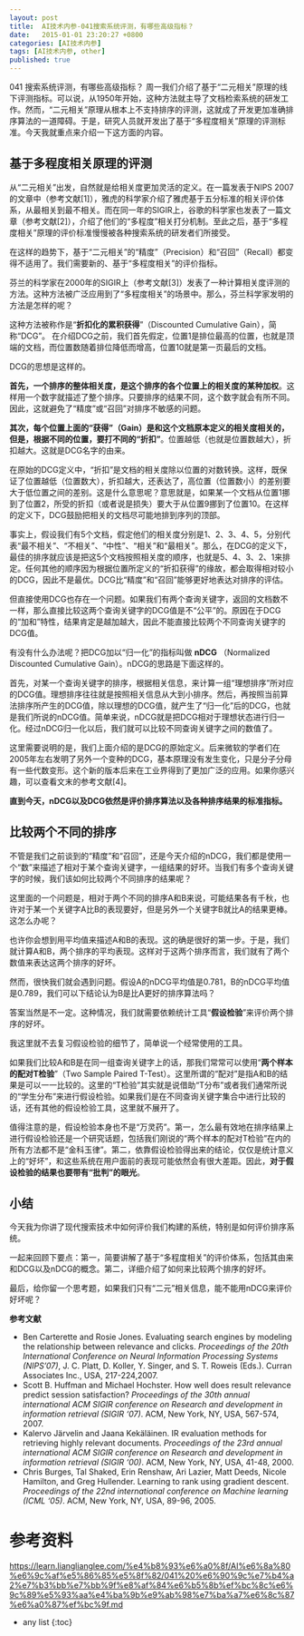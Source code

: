```yaml
---
layout: post
title:  AI技术内参-041搜索系统评测，有哪些高级指标？
date:   2015-01-01 23:20:27 +0800
categories: [AI技术内参]
tags: [AI技术内参, other]
published: true
---
```




041 搜索系统评测，有哪些高级指标？
周一我们介绍了基于“二元相关”原理的线下评测指标。可以说，从1950年开始，这种方法就主导了文档检索系统的研发工作。然而，“二元相关”原理从根本上不支持排序的评测，这就成了开发更加准确排序算法的一道障碍。于是，研究人员就开发出了基于“多程度相关”原理的评测标准。今天我就重点来介绍一下这方面的内容。

## 基于多程度相关原理的评测

从“二元相关”出发，自然就是给相关度更加灵活的定义。在一篇发表于NIPS 2007的文章中（参考文献[1]），雅虎的科学家介绍了雅虎基于五分标准的相关评价体系，从最相关到最不相关。而在同一年的SIGIR上，谷歌的科学家也发表了一篇文章（参考文献[2]），介绍了他们的“多程度”相关打分机制。至此之后，基于“多程度相关”原理的评价标准慢慢被各种搜索系统的研发者们所接受。

在这样的趋势下，基于“二元相关”的“精度”（Precision）和“召回”（Recall）都变得不适用了。我们需要新的、基于“多程度相关”的评价指标。

芬兰的科学家在2000年的SIGIR上（参考文献[3]）发表了一种计算相关度评测的方法。这种方法被广泛应用到了“多程度相关”的场景中。那么，芬兰科学家发明的方法是怎样的呢？

这种方法被称作是“**折扣化的累积获得**”（Discounted Cumulative Gain），简称“DCG”。 在介绍DCG之前，我们首先假定，位置1是排位最高的位置，也就是顶端的文档，而位置数随着排位降低而增高，位置10就是第一页最后的文档。

DCG的思想是这样的。

**首先，一个排序的整体相关度，是这个排序的各个位置上的相关度的某种加权**。这样用一个数字就描述了整个排序。只要排序的结果不同，这个数字就会有所不同。因此，这就避免了“精度”或“召回”对排序不敏感的问题。

**其次，每个位置上面的“获得”（Gain）是和这个文档原本定义的相关度相关的，但是，根据不同的位置，要打不同的“折扣”**。位置越低（也就是位置数越大），折扣越大。这就是DCG名字的由来。

在原始的DCG定义中，“折扣”是文档的相关度除以位置的对数转换。这样，既保证了位置越低（位置数大），折扣越大，还表达了，高位置（位置数小）的差别要大于低位置之间的差别。这是什么意思呢？意思就是，如果某一个文档从位置1挪到了位置2，所受的折扣（或者说是损失）要大于从位置9挪到了位置10。在这样的定义下，DCG鼓励把相关的文档尽可能地排到序列的顶部。

事实上，假设我们有5个文档，假定他们的相关度分别是1、2、3、4、5，分别代表“最不相关”、“不相关”、“中性”、“相关”和“最相关”。那么，在DCG的定义下，最佳的排序就应该是把这5个文档按照相关度的顺序，也就是5、4、3、2、1来排定。任何其他的顺序因为根据位置所定义的“折扣获得”的缘故，都会取得相对较小的DCG，因此不是最优。DCG比“精度”和“召回”能够更好地表达对排序的评估。

但直接使用DCG也存在一个问题。如果我们有两个查询关键字，返回的文档数不一样，那么直接比较这两个查询关键字的DCG值是不“公平”的。原因在于DCG的“加和”特性，结果肯定是越加越大，因此不能直接比较两个不同查询关键字的DCG值。

有没有什么办法呢？把DCG加以“归一化”的指标叫做 **nDCG** （Normalized Discounted Cumulative Gain）。nDCG的思路是下面这样的。

首先，对某一个查询关键字的排序，根据相关信息，来计算一组“理想排序”所对应的DCG值。理想排序往往就是按照相关信息从大到小排序。然后，再按照当前算法排序所产生的DCG值，除以理想的DCG值，就产生了“归一化”后的DCG，也就是我们所说的nDCG值。简单来说，nDCG就是把DCG相对于理想状态进行归一化。经过nDCG归一化以后，我们就可以比较不同查询关键字之间的数值了。

这里需要说明的是，我们上面介绍的是DCG的原始定义。后来微软的学者们在2005年左右发明了另外一个变种的DCG，基本原理没有发生变化，只是分子分母有一些代数变形。这个新的版本后来在工业界得到了更加广泛的应用。如果你感兴趣，可以查看文末的参考文献[4]。

**直到今天，nDCG以及DCG依然是评价排序算法以及各种排序结果的标准指标。**

## 比较两个不同的排序

不管是我们之前谈到的“精度”和“召回”，还是今天介绍的nDCG，我们都是使用一个“数”来描述了相对于某个查询关键字，一组结果的好坏。当我们有多个查询关键字的时候，我们该如何比较两个不同排序的结果呢？

这里面的一个问题是，相对于两个不同的排序A和B来说，可能结果各有千秋，也许对于某一个关键字A比B的表现要好，但是另外一个关键字B就比A的结果更棒。这怎么办呢？

也许你会想到用平均值来描述A和B的表现。这的确是很好的第一步。于是，我们就计算A和B，两个排序的平均表现。这样对于这两个排序而言，我们就有了两个数值来表达这两个排序的好坏。

然而，很快我们就会遇到问题。假设A的nDCG平均值是0.781，B的nDCG平均值是0.789，我们可以下结论认为B是比A更好的排序算法吗？

答案当然是不一定。这种情况，我们就需要依赖统计工具“**假设检验**”来评价两个排序的好坏。

我这里就不去复习假设检验的细节了，简单说一个经常使用的工具。

如果我们比较A和B是在同一组查询关键字上的话，那我们常常可以使用“**两个样本的配对T检验**”（Two Sample Paired T-Test）。这里所谓的“配对”是指A和B的结果是可以一一比较的。这里的“T检验”其实就是说借助“T分布”或者我们通常所说的“学生分布”来进行假设检验。如果我们是在不同查询关键字集合中进行比较的话，还有其他的假设检验工具，这里就不展开了。

值得注意的是，假设检验本身也不是“万灵药”。第一，怎么最有效地在排序结果上进行假设检验还是一个研究话题，包括我们刚说的“两个样本的配对T检验”在内的所有方法都不是“金科玉律”。第二，依靠假设检验得出来的结论，仅仅是统计意义上的“好坏”，和这些系统在用户面前的表现可能依然会有很大差距。因此，**对于假设检验的结果也要带有“批判”的眼光**。

## 小结

今天我为你讲了现代搜索技术中如何评价我们构建的系统，特别是如何评价排序系统。

一起来回顾下要点：第一，简要讲解了基于“多程度相关”的评价体系，包括其由来和DCG以及nDCG的概念。第二，详细介绍了如何来比较两个排序的好坏。

最后，给你留一个思考题，如果我们只有“二元”相关信息，能不能用nDCG来评价好坏呢？

**参考文献**

* Ben Carterette and Rosie Jones. Evaluating search engines by modeling the relationship between relevance and clicks. *Proceedings of the 20th International Conference on Neural Information Processing Systems (NIPS’07)*, J. C. Platt, D. Koller, Y. Singer, and S. T. Roweis (Eds.). Curran Associates Inc., USA, 217-224,2007.
* Scott B. Huffman and Michael Hochster. How well does result relevance predict session satisfaction? *Proceedings of the 30th annual international ACM SIGIR conference on Research and development in information retrieval (SIGIR ‘07)*. ACM, New York, NY, USA, 567-574, 2007.
* Kalervo Järvelin and Jaana Kekäläinen. IR evaluation methods for retrieving highly relevant documents. *Proceedings of the 23rd annual international ACM SIGIR conference on Research and development in information retrieval (SIGIR ‘00)*. ACM, New York, NY, USA, 41-48, 2000.
* Chris Burges, Tal Shaked, Erin Renshaw, Ari Lazier, Matt Deeds, Nicole Hamilton, and Greg Hullender. Learning to rank using gradient descent. *Proceedings of the 22nd international conference on Machine learning (ICML ‘05)*. ACM, New York, NY, USA, 89-96, 2005.




# 参考资料

https://learn.lianglianglee.com/%e4%b8%93%e6%a0%8f/AI%e6%8a%80%e6%9c%af%e5%86%85%e5%8f%82/041%20%e6%90%9c%e7%b4%a2%e7%b3%bb%e7%bb%9f%e8%af%84%e6%b5%8b%ef%bc%8c%e6%9c%89%e5%93%aa%e4%ba%9b%e9%ab%98%e7%ba%a7%e6%8c%87%e6%a0%87%ef%bc%9f.md

* any list
{:toc}
